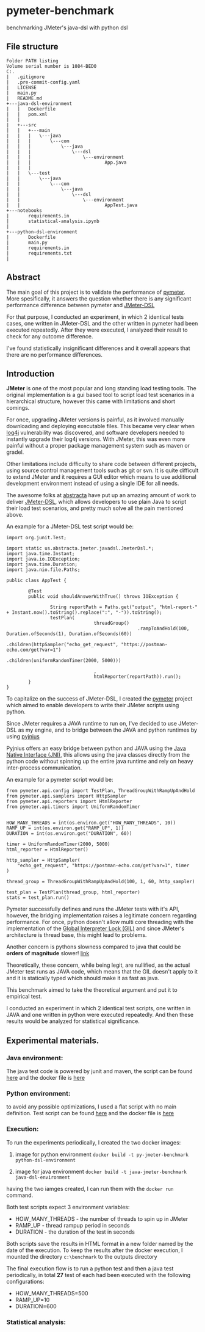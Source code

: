 # pymeter-benchmark
benchmarking JMeter's java-dsl with python dsl

## File structure

```
Folder PATH listing
Volume serial number is 1084-BED0
C:.
|   .gitignore
|   .pre-commit-config.yaml
|   LICENSE
|   main.py
|   README.md
+---java-dsl-environment
|   |   Dockerfile
|   |   pom.xml
|   |   
|   +---src
|   |   +---main
|   |   |   \---java
|   |   |       \---com
|   |   |           \---java
|   |   |               \---dsl
|   |   |                   \---environment
|   |   |                           App.java
|   |   |                           
|   |   \---test
|   |       \---java
|   |           \---com
|   |               \---java
|   |                   \---dsl
|   |                       \---environment
|   |                               AppTest.java                         
+---notebooks
|       requirements.in
|       statistical-analysis.ipynb
|       
+---python-dsl-environment
|       Dockerfile
|       main.py
|       requirements.in
|       requirements.txt
|

```

## Abstract

The main goal of this project is to validate the performance of [pymeter](https://github.com/eldaduzman/pymeter).
More spesifically, it answers the question whether there is any significant performance difference between pymeter and [JMeter-DSL](https://abstracta.github.io/jmeter-java-dsl/)


For that purpose, I conducted an experiment, in which 2 identical tests cases, one written in JMeter-DSL and the other written in pymeter had been executed repeatedly.
After they were executed, I analyzed their result to check for any outcome difference.

I've found statistically insignificant differences and it overall appears that there are no performance differences.

## Introduction

**JMeter** is one of the most popular and long standing load testing tools.
The original implementation is a gui based tool to script load test scenarios in a hierarchical structure, however this came with limitations and short comings.

For once, upgrading JMeter versions is painful, as it involved manually downloading and deploying executable files.
This became very clear when [log4j](https://en.wikipedia.org/wiki/Log4Shell) vulnerability was discovered, and software developers needed to instantly upgrade their log4j versions.
With JMeter, this was even more painful without a proper package management system such as maven or gradel.

Other limitations include difficulty to share code between different projects, using source control management tools such as git or svn.
It is quite difficult to extend JMeter and it requires a GUI editor which means to use additional development environment instead of using a single IDE for all needs.

The awesome folks at [abstracta](https://abstracta.us/) have put up an amazing amount of work to deliver [JMeter-DSL](https://abstracta.github.io/jmeter-java-dsl/), which allows developers to use plain Java to script their load test scenarios, and pretty much solve all the pain mentioned above.

An example for a JMeter-DSL test script would be:

```
import org.junit.Test;

import static us.abstracta.jmeter.javadsl.JmeterDsl.*;
import java.time.Instant;
import java.io.IOException;
import java.time.Duration;
import java.nio.file.Paths;

public class AppTest {

        @Test
        public void shouldAnswerWithTrue() throws IOException {

                String reportPath = Paths.get("output", "html-report-" + Instant.now().toString().replace(":", "-")).toString();
                testPlan(
                                threadGroup()
                                                .rampToAndHold(100, Duration.ofSeconds(1), Duration.ofSeconds(60))
                                                .children(httpSampler("echo_get_request", "https://postman-echo.com/get?var=1")
                                                .children(uniformRandomTimer(2000, 5000)))

                                ,
                                htmlReporter(reportPath)).run();
        }
}
```

To capitalize on the success of JMeter-DSL, I created the [pymeter](https://github.com/eldaduzman/pymeter) project which aimed to enable developers to write their JMeter scripts using python.

Since JMeter requires a JAVA runtime to run on, I've decided to use JMeter-DSL as my engine, and to bridge between the JAVA and python runtimes by using [pyjnius](https://github.com/kivy/pyjnius)

Pyjnius offers an easy bridge between python and JAVA using the [Java Native Interface (JNI)](https://en.wikipedia.org/wiki/Java_Native_Interface), this allows using the java classes directly from the python code without spinning up the entire java runtime and rely on heavy inter-process communication.

An example for a pymeter script would be:
```
from pymeter.api.config import TestPlan, ThreadGroupWithRampUpAndHold
from pymeter.api.samplers import HttpSampler
from pymeter.api.reporters import HtmlReporter
from pymeter.api.timers import UniformRandomTimer


HOW_MANY_THREADS = int(os.environ.get("HOW_MANY_THREADS", 10))
RAMP_UP = int(os.environ.get("RAMP_UP", 1))
DURATION = int(os.environ.get("DURATION", 60))

timer = UniformRandomTimer(2000, 5000)
html_reporter = HtmlReporter()

http_sampler = HttpSampler(
    "echo_get_request", "https://postman-echo.com/get?var=1", timer
)

thread_group = ThreadGroupWithRampUpAndHold(100, 1, 60, http_sampler)

test_plan = TestPlan(thread_group, html_reporter)
stats = test_plan.run()

```

Pymeter successfully defines and runs the JMeter tests with it's API, however, the bridging implementation raises a legitimate concern regarding performance.
For once, python doesn't allow multi core threading with the implementation of the [Global Interpreter Lock (GIL)](https://realpython.com/python-gil/) and since JMeter's architecture is thread base, this might lead to problems.

Another concern is pythons slowness compared to java that could be **orders of magnitude** slower! [link](https://programming-language-benchmarks.vercel.app/python-vs-java)


Theoretically, these concern, while being legit, are nullified, as the actual JMeter test runs as JAVA code, which means that the GIL doesn't apply to it and it is statically typed which should make it as fast as java.

This benchmark aimed to take the theoretical argument and put it to empirical test.

I conducted an experiment in which 2 identical test scripts, one written in JAVA and one written in python were executed repeatedly.
And then these results would be analyzed for statistical significance.

## Experimental materials.

### Java environment:

The java test code is powered by junit and maven, the script can be found [here](https://github.com/eldaduzman/pymeter-benchmark/blob/main/java-dsl-environment/src/test/java/com/java/dsl/environment/AppTest.java) and the docker file is [here](https://github.com/eldaduzman/pymeter-benchmark/blob/main/java-dsl-environment/Dockerfile)

### Python environment:

to avoid any possible optimizations, I used a flat script with no main definition.
Test script can be found [here](https://github.com/eldaduzman/pymeter-benchmark/blob/main/python-dsl-environment/main.py) and the docker file is [here](https://github.com/eldaduzman/pymeter-benchmark/blob/main/python-dsl-environment/Dockerfile)

### Execution:

To run the experiments periodically, I created the two docker images:
1. image for python environment
```docker build -t py-jmeter-benchmark python-dsl-environment```

2. image for java environment
```docker build -t java-jmeter-benchmark java-dsl-environment```

having the two iamges created, I can run them with the ```docker run``` command.

Both test scripts expect 3 environment variables:
- HOW_MANY_THREADS - the number of threads to spin up in JMeter
- RAMP_UP - thread rampup period in seconds
- DURATION - the duration of the test in seconds

Both scripts save the results in HTML format in a new folder named by the date of the execution.
To keep the results after the docker execution, I mounted the directory  `c:\benchmark` to the outputs directory


The final execution flow is to run a python test and then a java test periodically, in total **27** test of each had been executed with the following configurations:
- HOW_MANY_THREADS=500
- RAMP_UP=10
- DURATION=600

### Statistical analysis: